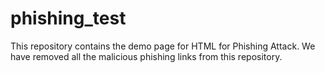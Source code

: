 # phishing_test
This repository contains the demo page for HTML for Phishing Attack. We have removed all the malicious phishing links from this repository.
